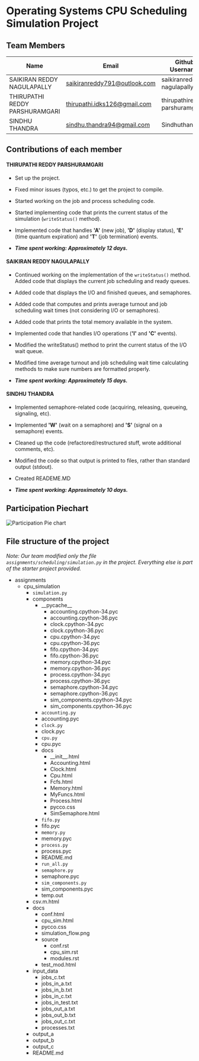 # Operating Systems CPU Scheduling Simulation Project

## Team Members

| Name     | Email   | Github Username |
|----------|---------|-----------------|
| SAIKIRAN REDDY NAGULAPALLY  | saikiranreddy791@outlook.com| saikiranreddy-nagulapally |
| THIRUPATHI REDDY PARSHURAMGARI  | thirupathi.idks126@gmail.com | thirupathireddy-parshuramgari |
| SINDHU THANDRA|sindhu.thandra94@gmail.com |Sindhuthandra|


## Contributions of each member

#### THIRUPATHI REDDY PARSHURAMGARI 

* Set up the project.

* Fixed minor issues (typos, etc.) to get the project to compile.

* Started working on the job and process scheduling code.

* Started implementing code that prints the current status of the simulation (`writeStatus()` method).

* Implemented code that handles **'A'** (new job), **'D'** (display status), **'E'** (time quantum expiration) and **'T'** (job termination) events.

* ***Time spent working: Approximately   12 days.***
#### SAIKIRAN REDDY NAGULAPALLY 

* Continued working on the implementation of the `writeStatus()` method. Added code that displays the current job scheduling and ready queues.

* Added code that displays the I/O and finished queues, and semaphores.

* Added code that computes and prints average turnout and job scheduling wait times (not considering I/O or semaphores).

* Added code that prints the total memory available in the system.

* Implemented code that handles I/O operations (**'I'** and **'C'** events).

* Modified the writeStatus() method to print the current status of the I/O wait queue.

* Modified time average turnout and job scheduling wait time calculating methods to make sure numbers are formatted properly.

* ***Time spent working: Approximately  15 days.***

#### SINDHU THANDRA

* Implemented semaphore-related code (acquiring, releasing, queueing, signaling, etc).

* Implemented **'W'** (wait on a semaphore) and **'S'** (signal on a semaphore) events.

* Cleaned up the code (refactored/restructured stuff, wrote additional comments, etc).

* Modified the code so that output is printed to files, rather than standard output (stdout).

* Created READEME.MD 

* ***Time spent working: Approximately  10 days.***

## Participation Piechart
![Participation Pie chart](http://i63.tinypic.com/2zfqqyr.png)

## File structure of the project

*Note: Our team modified only the file `assignments/scheduling/simulation.py` in the project. Everything else is part of the starter project provided.*

* assignments
   * cpu_simulation
     * `simulation.py`
     * components
       * \_\_pycache\_\_
         * accounting.cpython-34.pyc
         * accounting.cpython-36.pyc
         * clock.cpython-34.pyc
         * clock.cpython-36.pyc
         * cpu.cpython-34.pyc
         * cpu.cpython-36.pyc
         * fifo.cpython-34.pyc
         * fifo.cpython-36.pyc
         * memory.cpython-34.pyc
         * memory.cpython-36.pyc
         * process.cpython-34.pyc
         * process.cpython-36.pyc
         * semaphore.cpython-34.pyc
         * semaphore.cpython-36.pyc
         * sim_components.cpython-34.pyc
         * sim_components.cpython-36.pyc
       * `accounting.py`
       * accounting.pyc
       * `clock.py`
       * clock.pyc
       * `cpu.py`
       * cpu.pyc
       * docs
         * \_\_init\_\_.html
         * Accounting.html
         * Clock.html
         * Cpu.html
         * Fcfs.html
         * Memory.html
         * MyFuncs.html
         * Process.html
         * pycco.css
         * SimSemaphore.html
       * `fifo.py`
       * fifo.pyc
       * `memory.py`
       * memory.pyc
       * `process.py`
       * process.pyc
       * README.md
       * `run_all.py`
       * `semaphore.py`
       * semaphore.pyc
       * `sim_components.py`
       * sim_components.pyc
       * temp.out
     * csv.m.html
     * docs
       * conf.html
       * cpu_sim.html
       * pycco.css
       * simulation_flow.png
       * source
         * conf.rst
         * cpu_sim.rst
         * modules.rst
       * test_mod.html
     * input_data
       * jobs_c.txt
       * jobs_in_a.txt
       * jobs_in_b.txt
       * jobs_in_c.txt
       * jobs_in_test.txt
       * jobs_out_a.txt
       * jobs_out_b.txt
       * jobs_out_c.txt
       * processes.txt
     * output_a
     * output_b
     * output_c
     * README.md

